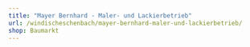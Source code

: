 ```yaml
---
title: "Mayer Bernhard - Maler- und Lackierbetrieb"
url: /windischeschenbach/mayer-bernhard-maler-und-lackierbetrieb/
shop: Baumarkt
---
```

